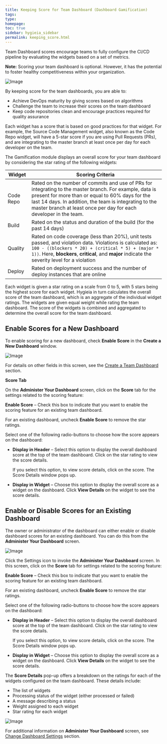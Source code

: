 ```yaml
---
title: Keeping Score for Team Dashboard (Dashboard Gamification)
tags: 
type: 
homepage: 
toc: true
sidebar: hygieia_sidebar
permalink: keeping_score.html
---
```


Team Dashboard scores encourage teams to fully configure the CI/CD pipeline by evaluating the widgets based on a set of metrics.

**Note:** Scoring your team dashboard is optional. However, it has the potential to foster healthy competitiveness within your organization.

![Image](https://hygieia.github.io/Hygieia/media/images/Dashboard_Gamification_Overview.png)

By keeping score for the team dashboards, you are able to:

- Achieve DevOps maturity by giving scores based on algorithms
- Challenge the team to increase their scores on the team dashboard
- Keep code repositories clean and encourage practices required for quality assurance

Each widget has a score that is based on good practices for that widget. For example, the Source Code Management widget, also known as the Code Repo widget, will have a 5-star score if you are using Pull Requests (PRs), and are integrating to the master branch at least once per day for each developer on the team.

The Gamification module displays an overall score for your team dashboard by considering the star rating of the following widgets:

| Widget | Scoring Criteria |
|--------|------------------|
| Code Repo | Rated on the number of commits and use of PRs for integrating to the master branch. For example, data is present for more than or equal to 60% days for the last 14 days. In addition, the team is integrating to the master branch at least once per day for each developer in the team. |
| Build | Rated on the status and duration of the build  (for the past 14 days) |
| Quality | Rated on code coverage (less than 20%), unit tests passed, and violation data. Violations is calculated as: ```100 - ((blockers * 20) + (critical * 5) + (major * 1))```. Here, **blockers**, **critical**, and **major** indicate the severity level for a violation |
| Deploy | Rated on deployment success and the number of deploy instances that are online |

Each widget is given a star rating on a scale from 0 to 5, with 5 stars being the highest score for each widget. Hygieia in turn calculates the overall score of the team dashboard, which is an aggregate of the individual widget ratings. The widgets are given equal weight while rating the team dashboard. The score of the widgets is combined and aggregated to determine the overall score for the team dashboard. 

## Enable Scores for a New Dashboard

To enable scoring for a new dashboard, check **Enable Score** in the **Create a New Dashboard** window.

![Image](https://hygieia.github.io/Hygieia/media/images/DashboardGamification_NewDashboard.png)

For details on other fields in this screen, see the [Create a Team Dashboard](select_dashboard.md#create-a-team-dashboard) section.

**Score Tab**

On the **Administer Your Dashboard** screen, click on the **Score** tab for the settings related to the scoring feature:

**Enable Score** – Check this box to indicate that you want to enable the scoring feature for an existing team dashboard.

For an existing dashboard, uncheck **Enable Score** to remove the star ratings.

Select one of the following radio-buttons to choose how the score appears on the dashboard:

- **Display in Header** – Select this option to display the overall dashboard score at the top of the team dashboard. Click on the star rating to view the score details.

  If you select this option, to view score details, click on the score. The Score Details window pops up.
  
- **Display in Widget** – Choose this option to display the overall score as a widget on the dashboard. Click **View Details** on the widget to see the score details.

## Enable or Disable Scores for an Existing Dashboard

The owner or administrator of the dashboard can either enable or disable dashboard scores for an existing dashboard. You can do this from the **Administer Your Dashboard** screen. 

![Image](https://hygieia.github.io/Hygieia/media/images/DashboardGamification_Administer.png)

Click the Settings icon to invoke the **Administer Your Dashboard** screen. In this screen, click on the **Score** tab for settings related to the scoring feature:

**Enable Score** – Check this box to indicate that you want to enable the scoring feature for an existing team dashboard. 

For an existing dashboard, uncheck **Enable Score** to remove the star ratings.

Select one of the following radio-buttons to choose how the score appears on the dashboard:

- **Display in Header** – Select this option to display the overall dashboard score at the top of the team dashboard. Click on the star rating to view the score details.

  If you select this option, to view score details, click on the score. The Score Details window pops up.
  
- **Display in Widget** – Choose this option to display the overall score as a widget on the dashboard. Click **View Details** on the widget to see the score details.  

The **Score Details** pop-up offers a breakdown on the ratings for each of the widgets configured on the team dashboard. These details include:

- The list of widgets
- Processing status of the widget (either processed or failed)
- A message describing a status
- Weight assigned to each widget
- Star rating for each widget

![Image](https://hygieia.github.io/Hygieia/media/images/Dashboard_Gamification_ScoreDetails.png)

For additional information on **Administer Your Dashboard** screen, see [Change Dashboard Settings](dashboard_administration.md#change-dashboard-settings) section.